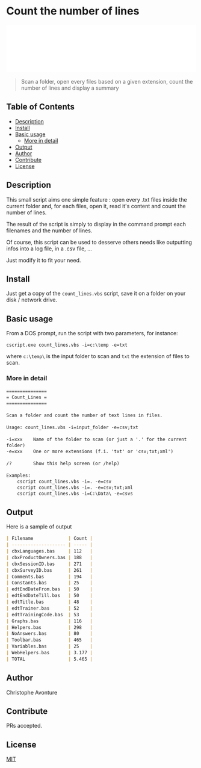 # Count the number of lines

![Banner](./banner.svg)

> Scan a folder, open every files based on a given extension, count the number of lines and display a summary

## Table of Contents

* [Description](#description)
* [Install](#install)
* [Basic usage](#basic-usage)
  * [More in detail](#more-in-detail)
* [Output](#output)
* [Author](#author)
* [Contribute](#contribute)
* [License](#license)

## Description

This small script aims one simple feature : open every .txt files inside the current folder and, for each files, open it, read it's content and count the number of lines.

The result of the script is simply to display in the command prompt each filenames and the number of lines.

Of course, this script can be used to desserve others needs like outputting infos into a log file, in a .csv file, ...

Just modify it to fit your need.

## Install

Just get a copy of the `count_lines.vbs` script, save it on a folder on your disk / network drive.

## Basic usage

From a DOS prompt, run the script with two parameters, for instance:

```
cscript.exe count_lines.vbs -i=c:\temp -e=txt
```

where `c:\temp\` is the input folder to scan and `txt` the extension of files to scan.

### More in detail

```
===============
= Count_Lines =
===============

Scan a folder and count the number of text lines in files.

Usage: count_lines.vbs -i=input_folder -e=csv;txt

-i=xxx    Name of the folder to scan (or just a '.' for the current folder)
-e=xxx    One or more extensions (f.i. 'txt' or 'csv;txt;xml')

/?        Show this help screen (or /help)

Examples:
    cscript count_lines.vbs -i=. -e=csv
    cscript count_lines.vbs -i=. -e=csv;txt;xml
    cscript count_lines.vbs -i=C:\Data\ -e=csvs
```

## Output

Here is a sample of output

```markdown
| Filename             | Count |
| -------------------- | ----- |
| cbxLanguages.bas     | 112   |
| cbxProductOwners.bas | 188   |
| cbxSessionID.bas     | 271   |
| cbxSurveyID.bas      | 261   |
| Comments.bas         | 194   |
| Constants.bas        | 25    |
| edtEndDateFrom.bas   | 50    |
| edtEndDateTill.bas   | 50    |
| edtTitle.bas         | 48    |
| edtTrainer.bas       | 52    |
| edtTrainingCode.bas  | 53    |
| Graphs.bas           | 116   |
| Helpers.bas          | 298   |
| NoAnswers.bas        | 80    |
| Toolbar.bas          | 465   |
| Variables.bas        | 25    |
| WebHelpers.bas       | 3.177 |
| TOTAL                | 5.465 |
```

## Author

Christophe Avonture

## Contribute

PRs accepted.

## License

[MIT](LICENSE)
